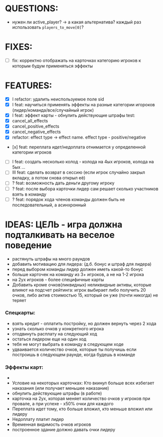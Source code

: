 # QUESTIONS:
- нужен ли active_player? ->  а какая альтернатива? каждый раз использовать `players_to_move[0]`?

# FIXES:
- [ ] fix: корректно отображать на карточках категорию игроков к которым будум применяться эффекты
# FEATURES:
- [x] I refactor: удалить неиспользуемое поле sid
- [x] I feat: научиться применять эффекты на разные категории игороков (лидер/команда/все/случайный игрок)
- [x] I feat: эффект карты - обнулить действующие штрафы
test:
- [x] cancel_all_effects
- [x] cancel_positive_effects
- [x] cancel_negative_effects
- [x] refactor: effect type -> effect name. effect type - positive/negative

- [х] feat: переплата идет/недоплата отнимается у определенной категории игроков

- [ ] I feat: создать несколько колод - колода на 4ых игроков, колода на 5ых ...
- [ ] III feat: cделать возврат в сессию (если игрок случайно закрыл вкладку, а потом снова открыл её)
- [ ] ? feat: возможность дать деньги другому игроку
- [ ] ? feat: после выбора карточки лидер сам решает сколько участников взять в команду
- [ ] ? feat: порядок хода членов команды должен быть не последовательный, а асинхронный

# IDEAS: ЦЕЛЬ - игра должна подталкивать на веселое поведение
- растянуть штрафы на много раундов
- добавить мотивацию для лидера: (д.б. бонус и штраф для лидера)
- перед выбором команды лидер должен иметь какой-то бонус
- больше карточек на команду из 3+ игроков, а не на 1-2 игрока
- на 2ух игроков - более специфичные карты
- Добавить кроме очков(ликвидных) неликвидные активы, которые влияют на подсчет рейтинга: игрок выбирает либо получить 20 очков, либо актив стоимостью 15, который он уже (почти никогда) не теряет
### Спецкарты:
- взять кредит - оплатить постройку, но должен вернуть через 2 хода
- узнать сколько очков у конкретного игрока
- отодвинуть расплату на следующий ход
- остаться лидером еще на один ход
- тебя не могут выбрать в команду в следующем ходе
- удваивается количество очков, которые ты получишь если построишь в следующем раунде, когда будешь в команде
### Эффекты карт:
- 
- Условие на некоторых карточках: Кто вкинул больше всех избегает наказания (или получает меньшее наказание)
- обнулить действующие штрафы (в работе)
- карточка на 2ух, которая меняет количество очков у игроков при провале, а при успехе - х50% очки для каждого
- Переплата идет тому, кто больше вложил, кто меньше вложил или лидеру
- Недоплату платит лидер
- Временная видимость очков игроков
- построенное здание должно давать очки лидеру